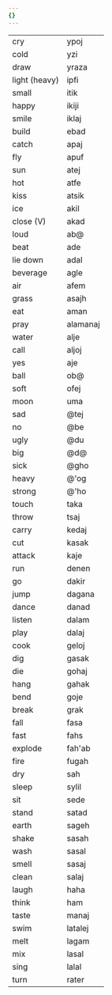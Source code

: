 ```yaml
---
{}
---
```


|               |          |
| ------------- | -------- |
| cry           | ypoj     |
| cold          | yzi      |
| draw          | yraza    |
| light (heavy) | ipfi     |
| small         | itik     |
| happy         | ikiji    |
| smile         | iklaj    |
| build         | ebad     |
| catch         | apaj     |
| fly           | apuf     |
| sun           | atej     |
| hot           | atfe     |
| kiss          | atsik    |
| ice           | akil     |
| close (V)     | akad     |
| loud          | ab@      |
| beat          | ade      |
| lie down      | adal     |
| beverage      | agle     |
| air           | afem     |
| grass         | asajh    |
| eat           | aman     |
| pray          | alamanaj |
| water         | alje     |
| call          | aljoj    |
| yes           | aje      |
| ball          | ob@      |
| soft          | ofej     |
| moon          | uma      |
| sad           | @tej     |
| no            | @be      |
| ugly          | @du      |
| big           | @d@      |
| sick          | @gho     |
| heavy         | @'og     |
| strong        | @'ho     |
| touch         | taka     |
| throw         | tsaj     |
| carry         | kedaj    |
| cut           | kasak    |
| attack        | kaje     |
| run           | denen    |
| go            | dakir    |
| jump          | dagana   |
| dance         | danad    |
| listen        | dalam    |
| play          | dalaj    |
| cook          | geloj    |
| dig           | gasak    |
| die           | gohaj    |
| hang          | gahak    |
| bend          | goje     |
| break         | grak     |
| fall          | fasa     |
| fast          | fahs     |
| explode       | fah'ab   |
| fire          | fugah    |
| dry           | sah      |
| sleep         | sylil    |
| sit           | sede     |
| stand         | satad    |
| earth         | sageh    |
| shake         | sasah    |
| wash          | sasal    |
| smell         | sasaj    |
| clean         | salaj    |
| laugh         | haha     |
| think         | ham      |
| taste         | manaj    |
| swim          | latalej  |
| melt          | lagam    |
| mix           | lasal    |
| sing          | lalal    |
| turn          | rater    |





